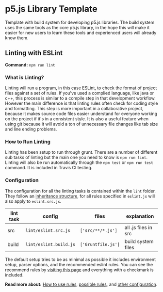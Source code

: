 # p5.js Library Template

Template with build system for developing p5.js libraries. The build system uses the same tools as the core p5.js library, in the hope this will make it easier for new users to learn these tools and experienced users will already know them.

## Linting with ESLint

**Command:** `npm run lint`

### What is Linting?

Linting will run a program, in this case ESLint, to check the format of project files against a set of rules. If you've used a complied language, like java or c++, this process is similar to a compile step in that development workflow. However the main difference is that linting rules often check for coding style and formatting. This step is more important in a collaborative project, because it makes source code files easier understand for everyone working on the project if it's in a consistent style. It is also a useful feature when using git because it will avoid a ton of unnecessary file changes like tab size and line ending problems.

### How to Run Linting

Linting has been setup to run through grunt. There are a number of different sub tasks of linting but the main one you need to know is `npm run lint`. Linting will also be run automatically through the `npm test` or `npm run test` command. It is included in Travis CI testing.

### Configuration

The configuration for all the linting tasks is contained within the `lint` folder. They follow an [inheritance structure](https://eslint.org/docs/user-guide/configuring#extending-configuration-files), for all rules specified in `eslint.js` will also apply to `eslint.src.js`.

| lint task | config                  | files              | explanation          |
|-----------|-------------------------|--------------------|----------------------|
| src       | `lint/eslint.src.js`    | `['src/**/*.js']`  | all .js files in src |
| build     | `lint/eslint.build.js`  | `['Gruntfile.js']` | build system files   |

The default setup tries to be as minimal as possible it includes environment setup, parser options, and the recommended eslint rules. You can see the recommend rules by [visiting this page](https://eslint.org/docs/rules/) and everything with a checkmark is included.

**Read more about:** [How to use rules](https://eslint.org/docs/developer-guide/working-with-rules#working-with-rules), [possible rules](https://eslint.org/docs/rules/), and [other configuration](https://eslint.org/docs/user-guide/configuring#configuring-eslint).
